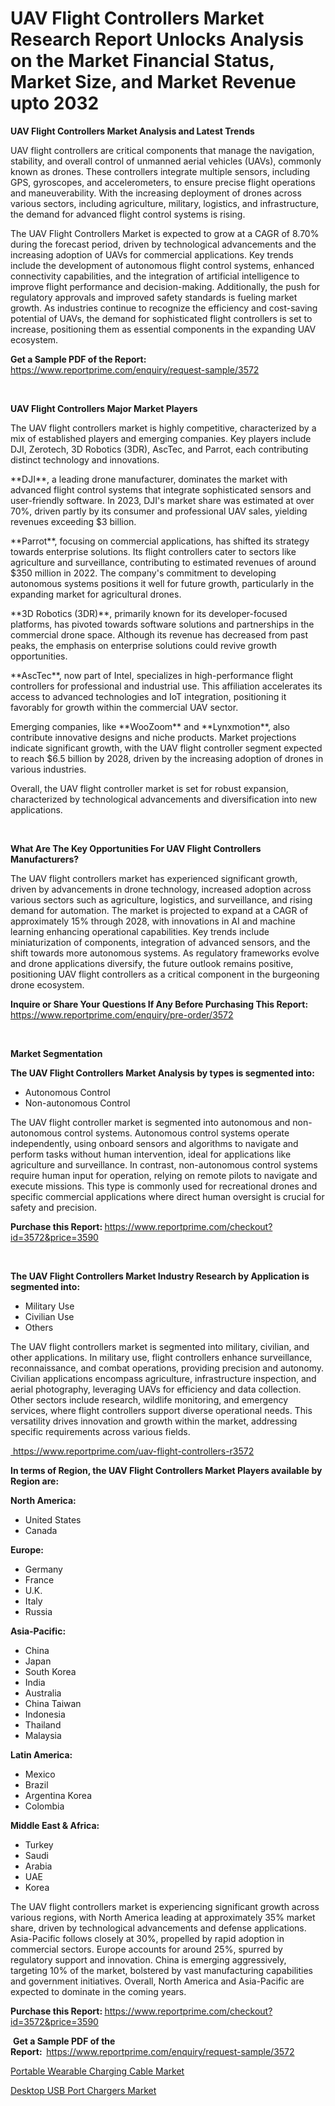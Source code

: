 <p><h1>UAV Flight Controllers Market Research Report Unlocks Analysis on the Market Financial Status, Market Size, and Market Revenue upto 2032</h1></p><p><strong>UAV Flight Controllers Market Analysis and Latest Trends</strong></p>
<p><p>UAV flight controllers are critical components that manage the navigation, stability, and overall control of unmanned aerial vehicles (UAVs), commonly known as drones. These controllers integrate multiple sensors, including GPS, gyroscopes, and accelerometers, to ensure precise flight operations and maneuverability. With the increasing deployment of drones across various sectors, including agriculture, military, logistics, and infrastructure, the demand for advanced flight control systems is rising.</p><p>The UAV Flight Controllers Market is expected to grow at a CAGR of 8.70% during the forecast period, driven by technological advancements and the increasing adoption of UAVs for commercial applications. Key trends include the development of autonomous flight control systems, enhanced connectivity capabilities, and the integration of artificial intelligence to improve flight performance and decision-making. Additionally, the push for regulatory approvals and improved safety standards is fueling market growth. As industries continue to recognize the efficiency and cost-saving potential of UAVs, the demand for sophisticated flight controllers is set to increase, positioning them as essential components in the expanding UAV ecosystem.</p></p>
<p><strong>Get a Sample PDF of the Report:&nbsp;</strong> <a href="https://www.reportprime.com/enquiry/request-sample/3572?utm_campaign=2136&utm_medium=2&utm_source=Github&utm_content=ia&utm_term=18032025&utm_id=uav-flight-controllers">https://www.reportprime.com/enquiry/request-sample/3572</a></p>
<p>&nbsp;</p>
<p><strong>UAV Flight Controllers Major Market Players</strong></p>
<p><p>The UAV flight controllers market is highly competitive, characterized by a mix of established players and emerging companies. Key players include DJI, Zerotech, 3D Robotics (3DR), AscTec, and Parrot, each contributing distinct technology and innovations.</p><p>**DJI**, a leading drone manufacturer, dominates the market with advanced flight control systems that integrate sophisticated sensors and user-friendly software. In 2023, DJI's market share was estimated at over 70%, driven partly by its consumer and professional UAV sales, yielding revenues exceeding $3 billion.</p><p>**Parrot**, focusing on commercial applications, has shifted its strategy towards enterprise solutions. Its flight controllers cater to sectors like agriculture and surveillance, contributing to estimated revenues of around $350 million in 2022. The company's commitment to developing autonomous systems positions it well for future growth, particularly in the expanding market for agricultural drones.</p><p>**3D Robotics (3DR)**, primarily known for its developer-focused platforms, has pivoted towards software solutions and partnerships in the commercial drone space. Although its revenue has decreased from past peaks, the emphasis on enterprise solutions could revive growth opportunities.</p><p>**AscTec**, now part of Intel, specializes in high-performance flight controllers for professional and industrial use. This affiliation accelerates its access to advanced technologies and IoT integration, positioning it favorably for growth within the commercial UAV sector.</p><p>Emerging companies, like **WooZoom** and **Lynxmotion**, also contribute innovative designs and niche products. Market projections indicate significant growth, with the UAV flight controller segment expected to reach $6.5 billion by 2028, driven by the increasing adoption of drones in various industries.</p><p>Overall, the UAV flight controller market is set for robust expansion, characterized by technological advancements and diversification into new applications.</p></p>
<p>&nbsp;</p>
<p><strong>What Are The Key Opportunities For UAV Flight Controllers Manufacturers?</strong></p>
<p><p>The UAV flight controllers market has experienced significant growth, driven by advancements in drone technology, increased adoption across various sectors such as agriculture, logistics, and surveillance, and rising demand for automation. The market is projected to expand at a CAGR of approximately 15% through 2028, with innovations in AI and machine learning enhancing operational capabilities. Key trends include miniaturization of components, integration of advanced sensors, and the shift towards more autonomous systems. As regulatory frameworks evolve and drone applications diversify, the future outlook remains positive, positioning UAV flight controllers as a critical component in the burgeoning drone ecosystem.</p></p>
<p><strong>Inquire or Share Your Questions If Any Before Purchasing This Report:</strong> <a href="https://www.reportprime.com/enquiry/pre-order/3572?utm_campaign=2136&utm_medium=2&utm_source=Github&utm_content=ia&utm_term=18032025&utm_id=uav-flight-controllers">https://www.reportprime.com/enquiry/pre-order/3572</a></p>
<p>&nbsp;</p>
<p><strong>Market Segmentation</strong></p>
<p><strong>The UAV Flight Controllers Market Analysis by types is segmented into:</strong></p>
<p><ul><li>Autonomous Control</li><li>Non-autonomous Control</li></ul></p>
<p><p>The UAV flight controller market is segmented into autonomous and non-autonomous control systems. Autonomous control systems operate independently, using onboard sensors and algorithms to navigate and perform tasks without human intervention, ideal for applications like agriculture and surveillance. In contrast, non-autonomous control systems require human input for operation, relying on remote pilots to navigate and execute missions. This type is commonly used for recreational drones and specific commercial applications where direct human oversight is crucial for safety and precision.</p></p>
<p><strong>Purchase this Report:&nbsp;</strong><a href="https://www.reportprime.com/checkout?id=3572&price=3590&utm_campaign=2136&utm_medium=2&utm_source=Github&utm_content=ia&utm_term=18032025&utm_id=uav-flight-controllers">https://www.reportprime.com/checkout?id=3572&price=3590</a></p>
<p>&nbsp;</p>
<p><strong>The UAV Flight Controllers Market Industry Research by Application is segmented into:</strong></p>
<p><ul><li>Military Use</li><li>Civilian Use</li><li>Others</li></ul></p>
<p><p>The UAV flight controllers market is segmented into military, civilian, and other applications. In military use, flight controllers enhance surveillance, reconnaissance, and combat operations, providing precision and autonomy. Civilian applications encompass agriculture, infrastructure inspection, and aerial photography, leveraging UAVs for efficiency and data collection. Other sectors include research, wildlife monitoring, and emergency services, where flight controllers support diverse operational needs. This versatility drives innovation and growth within the market, addressing specific requirements across various fields.</p></p>
<p><a href="https://www.reportprime.com/uav-flight-controllers-r3572?utm_campaign=2136&utm_medium=2&utm_source=Github&utm_content=ia&utm_term=18032025&utm_id=uav-flight-controllers">&nbsp;https://www.reportprime.com/uav-flight-controllers-r3572</a></p>
<p><strong>In terms of Region, the UAV Flight Controllers Market Players available by Region are:</strong></p>
<p>
    <p> <strong> North America: </strong>
        <ul>
            <li>United States</li>
            <li>Canada</li>
        </ul>
        </p> 
    <p> <strong> Europe: </strong>
        <ul>
            <li>Germany</li>
            <li>France</li>
            <li>U.K.</li>
            <li>Italy</li>
            <li>Russia</li>
        </ul>
        </p> 
    <p> <strong> Asia-Pacific: </strong>
        <ul>
            <li>China</li>
            <li>Japan</li>
            <li>South Korea</li>
            <li>India</li>
            <li>Australia</li>
            <li>China Taiwan</li>
            <li>Indonesia</li>
            <li>Thailand</li>
            <li>Malaysia</li>
        </ul>
        </p> 
    <p> <strong> Latin America: </strong>
        <ul>
            <li>Mexico</li>
            <li>Brazil</li>
            <li>Argentina Korea</li>
            <li>Colombia</li>
        </ul>
        </p> 
    <p> <strong> Middle East & Africa: </strong>
        <ul>
            <li>Turkey</li>
            <li>Saudi</li>
            <li>Arabia</li>
            <li>UAE</li>
            <li>Korea</li>
        </ul>
    </p>
    </p>
<p><p>The UAV flight controllers market is experiencing significant growth across various regions, with North America leading at approximately 35% market share, driven by technological advancements and defense applications. Asia-Pacific follows closely at 30%, propelled by rapid adoption in commercial sectors. Europe accounts for around 25%, spurred by regulatory support and innovation. China is emerging aggressively, targeting 10% of the market, bolstered by vast manufacturing capabilities and government initiatives. Overall, North America and Asia-Pacific are expected to dominate in the coming years.</p></p>
<p><strong>Purchase this Report: </strong><a href="https://www.reportprime.com/checkout?id=3572&price=3590&utm_campaign=2136&utm_medium=2&utm_source=Github&utm_content=ia&utm_term=18032025&utm_id=uav-flight-controllers">https://www.reportprime.com/checkout?id=3572&price=3590</a></p>
<p>&nbsp;<strong>Get a Sample PDF of the Report:&nbsp;&nbsp;</strong><a href="https://www.reportprime.com/enquiry/request-sample/3572?utm_campaign=2136&utm_medium=2&utm_source=Github&utm_content=ia&utm_term=18032025&utm_id=uav-flight-controllers">https://www.reportprime.com/enquiry/request-sample/3572</a></p>
<p><strong></strong></p>
<p><p><a href="https://github.com/janotjuljo/Market-Research-Report-List-1/blob/main/portable-wearable-charging-cable-market.md?utm_campaign=2136&utm_medium=2&utm_source=Github&utm_content=ia&utm_term=18032025&utm_id=uav-flight-controllers">Portable Wearable Charging Cable Market</a></p><p><a href="https://github.com/taveyasenay/Market-Research-Report-List-1/blob/main/desktop-usb-port-chargers-market.md?utm_campaign=2136&utm_medium=2&utm_source=Github&utm_content=ia&utm_term=18032025&utm_id=uav-flight-controllers">Desktop USB Port Chargers Market</a></p></p>